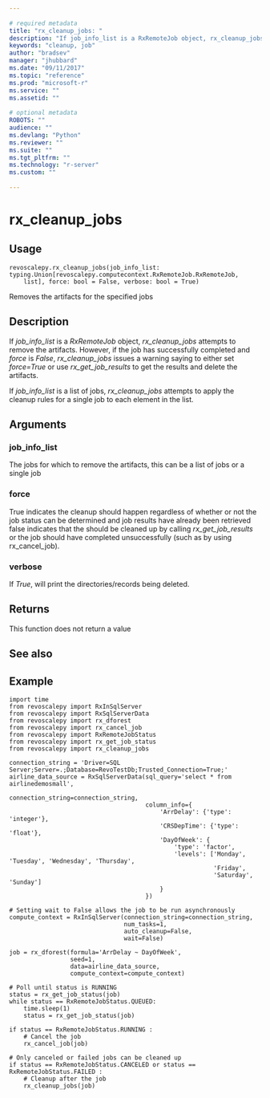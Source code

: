 ```yaml
--- 
 
# required metadata 
title: "rx_cleanup_jobs: " 
description: "If job_info_list is a RxRemoteJob object, rx_cleanup_jobs attempts to remove the artifacts. However, if the job has successfully completed and force is False, rx_cleanup_jobs issues a warning saying to either set force=True or use rx_get_job_results to get the results and delete the artifacts.If job_info_list is a list of jobs, rx_cleanup_jobs attempts to apply the cleanup rules for a single job to each element in the list." 
keywords: "cleanup, job" 
author: "bradsev" 
manager: "jhubbard" 
ms.date: "09/11/2017" 
ms.topic: "reference" 
ms.prod: "microsoft-r" 
ms.service: "" 
ms.assetid: "" 
 
# optional metadata 
ROBOTS: "" 
audience: "" 
ms.devlang: "Python" 
ms.reviewer: "" 
ms.suite: "" 
ms.tgt_pltfrm: "" 
ms.technology: "r-server" 
ms.custom: "" 
 
---
```


# rx_cleanup_jobs


 


## Usage



```
revoscalepy.rx_cleanup_jobs(job_info_list: typing.Union[revoscalepy.computecontext.RxRemoteJob.RxRemoteJob,
    list], force: bool = False, verbose: bool = True)
```




Removes the artifacts for the specified jobs


## Description

If *job_info_list* is a *RxRemoteJob* object, *rx_cleanup_jobs* attempts to remove the artifacts. However, if
the job has successfully completed and *force* is *False*, *rx_cleanup_jobs* issues a warning saying to either
set *force=True* or use *rx_get_job_results* to get the results and delete the artifacts.

If *job_info_list* is a list of jobs, *rx_cleanup_jobs* attempts to apply the cleanup rules for a single job to
each element in the list.


## Arguments


### job_info_list

The jobs for which to remove the artifacts, this can be a list of jobs or a single job


### force

True indicates the cleanup should happen regardless of whether or not the job status can be determined
and job results have already been retrieved false indicates that the should be cleaned up by calling
*rx_get_job_results* or the job should have completed unsuccessfully (such as by using rx_cancel_job).


### verbose

If *True*, will print the directories/records being deleted.


## Returns

This function does not return a value


## See also


## Example



```
import time
from revoscalepy import RxInSqlServer
from revoscalepy import RxSqlServerData
from revoscalepy import rx_dforest
from revoscalepy import rx_cancel_job
from revoscalepy import RxRemoteJobStatus
from revoscalepy import rx_get_job_status
from revoscalepy import rx_cleanup_jobs

connection_string = 'Driver=SQL Server;Server=.;Database=RevoTestDb;Trusted_Connection=True;'
airline_data_source = RxSqlServerData(sql_query='select * from airlinedemosmall',
                                      connection_string=connection_string,
                                      column_info={
                                          'ArrDelay': {'type': 'integer'},
                                          'CRSDepTime': {'type': 'float'},
                                          'DayOfWeek': {
                                              'type': 'factor',
                                              'levels': ['Monday', 'Tuesday', 'Wednesday', 'Thursday',
                                                         'Friday',
                                                         'Saturday', 'Sunday']
                                          }
                                      })

# Setting wait to False allows the job to be run asynchronously
compute_context = RxInSqlServer(connection_string=connection_string,
                                num_tasks=1,
                                auto_cleanup=False,
                                wait=False)

job = rx_dforest(formula='ArrDelay ~ DayOfWeek',
                 seed=1,
                 data=airline_data_source,
                 compute_context=compute_context)

# Poll until status is RUNNING
status = rx_get_job_status(job)
while status == RxRemoteJobStatus.QUEUED:
    time.sleep(1)
    status = rx_get_job_status(job)

if status == RxRemoteJobStatus.RUNNING :
    # Cancel the job
    rx_cancel_job(job)

# Only canceled or failed jobs can be cleaned up
if status == RxRemoteJobStatus.CANCELED or status == RxRemoteJobStatus.FAILED :
    # Cleanup after the job
    rx_cleanup_jobs(job)
```

